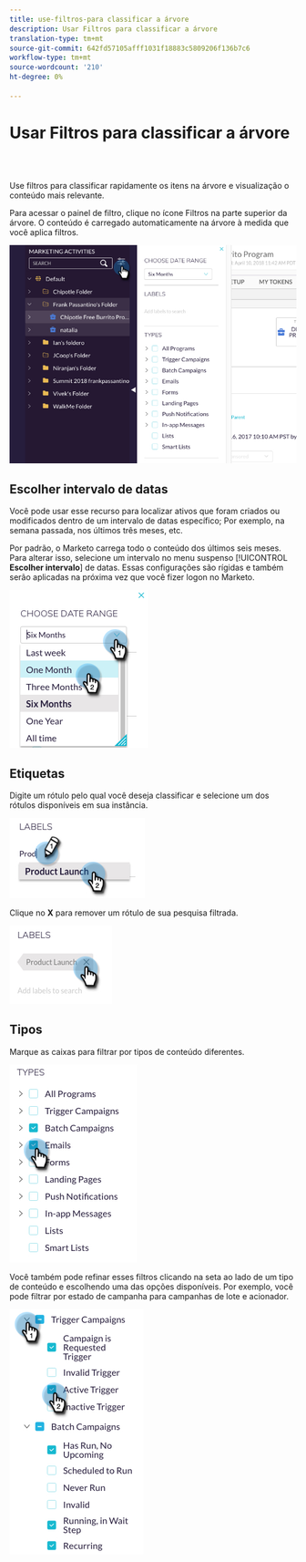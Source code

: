 ```yaml
---
title: use-filtros-para classificar a árvore
description: Usar Filtros para classificar a árvore
translation-type: tm+mt
source-git-commit: 642fd57105afff1031f18883c5809206f136b7c6
workflow-type: tm+mt
source-wordcount: '210'
ht-degree: 0%

---
```



# Usar Filtros para classificar a árvore

<br> 

Use filtros para classificar rapidamente os itens na árvore e visualização o conteúdo mais relevante.

Para acessar o painel de filtro, clique no ícone Filtros na parte superior da árvore. O conteúdo é carregado automaticamente na árvore à medida que você aplica filtros.

![Imagem Um](/help/sky/assets/tree/use-filters-to-sort-the-tree/use-filters-to-sort-the-tree-1.png)

## Escolher intervalo de datas

Você pode usar esse recurso para localizar ativos que foram criados ou modificados dentro de um intervalo de datas específico; Por exemplo, na semana passada, nos últimos três meses, etc.

Por padrão, o Marketo carrega todo o conteúdo dos últimos seis meses. Para alterar isso, selecione um intervalo no menu suspenso [!UICONTROL **Escolher intervalo**] de datas. Essas configurações são rígidas e também serão aplicadas na próxima vez que você fizer logon no Marketo.

![Imagem dois](/help/sky/assets/tree/use-filters-to-sort-the-tree/use-filters-to-sort-the-tree-2.png)

## Etiquetas

Digite um rótulo pelo qual você deseja classificar e selecione um dos rótulos disponíveis em sua instância.

![Imagem Três](/help/sky/assets/tree/use-filters-to-sort-the-tree/use-filters-to-sort-the-tree-3.png)

Clique no **X** para remover um rótulo de sua pesquisa filtrada.

![Imagem quatro](/help/sky/assets/tree/use-filters-to-sort-the-tree/use-filters-to-sort-the-tree-4.png)

## Tipos

Marque as caixas para filtrar por tipos de conteúdo diferentes.

![Imagem cinco](/help/sky/assets/tree/use-filters-to-sort-the-tree/use-filters-to-sort-the-tree-5.png)

Você também pode refinar esses filtros clicando na seta ao lado de um tipo de conteúdo e escolhendo uma das opções disponíveis. Por exemplo, você pode filtrar por estado de campanha para campanhas de lote e acionador.

![Imagem seis](/help/sky/assets/tree/use-filters-to-sort-the-tree/use-filters-to-sort-the-tree-6.png)
